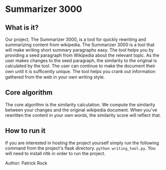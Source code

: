 Summarizer 3000
=======

What is it?
----------

Our project, The Summarizer 3000, is a tool for quickly rewriting and summarizing 
content from wikipedia. The Summarizer 3000 is a tool that will make writing short summary paragraphs easy. The tool helps you by providing a seed paragraph from Wikipedia about the relevant topic. As the user makes changes to the seed paragraph, the similarity to the original is calculated by the tool. The user can continue to make the document their own until it is suﬃcently unique. The tool helps you crank out information gathered from the web in your own writing style.


Core algorithm
--------
The core algorithm is the similarity calculation. We compute the similarity
between your changes and the original wikipedia document. When you've rewritten
the content in your own words, the similarity score will reflect that.


How to run it
------
If you are interested in hosting the project yourself simply run the following command from the project's flask directory. `python writing_tool.py`. You will need to install nltk in order to run the project. 



Author: Patrick Rock
